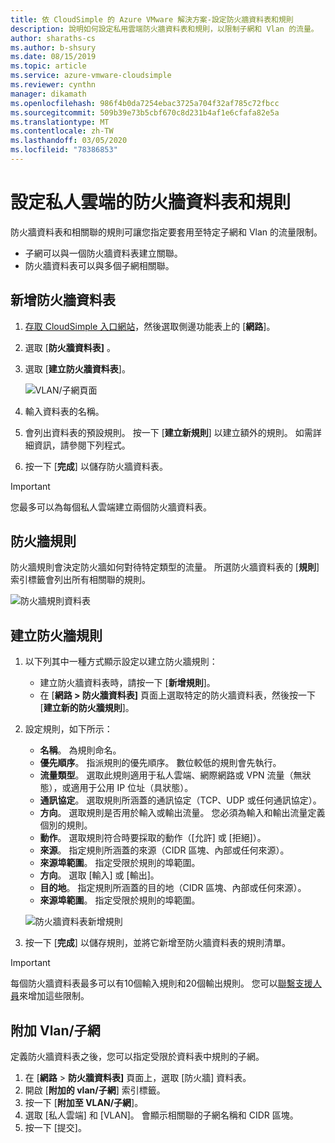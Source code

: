 ```yaml
---
title: 依 CloudSimple 的 Azure VMware 解決方案-設定防火牆資料表和規則
description: 說明如何設定私用雲端防火牆資料表和規則，以限制子網和 Vlan 的流量。
author: sharaths-cs
ms.author: b-shsury
ms.date: 08/15/2019
ms.topic: article
ms.service: azure-vmware-cloudsimple
ms.reviewer: cynthn
manager: dikamath
ms.openlocfilehash: 986f4b0da7254ebac3725a704f32af785c72fbcc
ms.sourcegitcommit: 509b39e73b5cbf670c8d231b4af1e6cfafa82e5a
ms.translationtype: MT
ms.contentlocale: zh-TW
ms.lasthandoff: 03/05/2020
ms.locfileid: "78386853"
---
```

# <a name="set-up-firewall-tables-and-rules-for-private-clouds"></a>設定私人雲端的防火牆資料表和規則

防火牆資料表和相關聯的規則可讓您指定要套用至特定子網和 Vlan 的流量限制。

* 子網可以與一個防火牆資料表建立關聯。
* 防火牆資料表可以與多個子網相關聯。

## <a name="add-a-new-firewall-table"></a>新增防火牆資料表

1. [存取 CloudSimple 入口網站](access-cloudsimple-portal.md)，然後選取側邊功能表上的 [**網路**]。
2. 選取 [**防火牆資料表]** 。
3. 選取 [**建立防火牆資料表**]。

    ![VLAN/子網頁面](media/firewall-tables-page.png)

4. 輸入資料表的名稱。
5. 會列出資料表的預設規則。 按一下 [**建立新規則**] 以建立額外的規則。 如需詳細資訊，請參閱下列程式。
6. 按一下 [**完成**] 以儲存防火牆資料表。

> [!IMPORTANT]
> 您最多可以為每個私人雲端建立兩個防火牆資料表。

## <a name="firewall-rules"></a>防火牆規則

防火牆規則會決定防火牆如何對待特定類型的流量。 所選防火牆資料表的 [**規則**] 索引標籤會列出所有相關聯的規則。

![防火牆規則資料表](media/firewall-rules-tab.png)

## <a name="create-a-firewall-rule"></a>建立防火牆規則

1. 以下列其中一種方式顯示設定以建立防火牆規則：
    * 建立防火牆資料表時，請按一下 [**新增規則**]。
    * 在 [**網路 > 防火牆資料表]** 頁面上選取特定的防火牆資料表，然後按一下 [**建立新的防火牆規則**]。
2. 設定規則，如下所示：
    * **名稱**。 為規則命名。
    * **優先順序**。 指派規則的優先順序。 數位較低的規則會先執行。
    * **流量類型**。 選取此規則適用于私人雲端、網際網路或 VPN 流量（無狀態），或適用于公用 IP 位址（具狀態）。
    * **通訊協定**。 選取規則所涵蓋的通訊協定（TCP、UDP 或任何通訊協定）。
    * **方向**。 選取規則是否用於輸入或輸出流量。 您必須為輸入和輸出流量定義個別的規則。
    * **動作**。 選取規則符合時要採取的動作（[允許] 或 [拒絕]）。
    * **來源**。 指定規則所涵蓋的來源（CIDR 區塊、內部或任何來源）。
    * **來源埠範圍**。 指定受限於規則的埠範圍。
    * **方向**。 選取 [輸入] 或 [輸出]。
    * **目的地**。 指定規則所涵蓋的目的地（CIDR 區塊、內部或任何來源）。
    * **來源埠範圍**。 指定受限於規則的埠範圍。

    ![防火牆資料表新增規則](media/firewall-rule-create.png)

3. 按一下 [**完成**] 以儲存規則，並將它新增至防火牆資料表的規則清單。

> [!IMPORTANT]
> 每個防火牆資料表最多可以有10個輸入規則和20個輸出規則。 您可以[聯繫支援人員](https://portal.azure.com/#blade/Microsoft_Azure_Support/HelpAndSupportBlade/newsupportrequest)來增加這些限制。

## <a name="attach-vlans-subnet"></a>附加 Vlan/子網

定義防火牆資料表之後，您可以指定受限於資料表中規則的子網。

1. 在 [**網路** > **防火牆資料表]** 頁面上，選取 [防火牆] 資料表。
2. 開啟 [**附加的 vlan/子網**] 索引標籤。
3. 按一下 [**附加至 VLAN/子網**]。
4. 選取 [私人雲端] 和 [VLAN]。 會顯示相關聯的子網名稱和 CIDR 區塊。
5. 按一下 [提交]。
